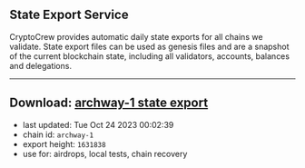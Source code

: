 ## State Export Service
CryptoCrew provides automatic daily state exports for all chains we validate. State export files can be used as genesis files and are a snapshot of the current blockchain state, including all validators, accounts, balances and delegations.

---
**Download: [archway-1 state export](https://dl.ccvalidators.com/SERVICE/archway/archway-1_export_1631838.json)**
---

- last updated: Tue Oct 24 2023 00:02:39
- chain id: `archway-1`
- export height: `1631838`
- use for: airdrops, local tests, chain recovery
